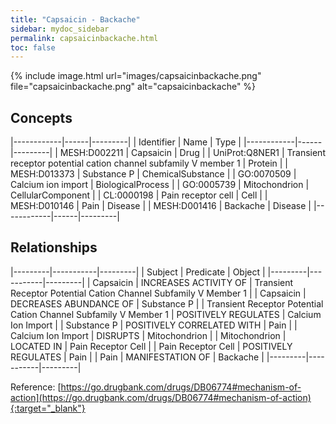 ```yaml
---
title: "Capsaicin - Backache"
sidebar: mydoc_sidebar
permalink: capsaicinbackache.html
toc: false 
---
```


{% include image.html url="images/capsaicinbackache.png" file="capsaicinbackache.png" alt="capsaicinbackache" %}

## Concepts

|------------|------|---------|
| Identifier | Name | Type    |
|------------|------|---------|
| MESH:D002211 | Capsaicin | Drug |
| UniProt:Q8NER1 | Transient receptor potential cation channel subfamily V member 1 | Protein |
| MESH:D013373 | Substance P | ChemicalSubstance |
| GO:0070509 | Calcium ion import | BiologicalProcess |
| GO:0005739 | Mitochondrion | CellularComponent |
| CL:0000198 | Pain receptor cell | Cell |
| MESH:D010146 | Pain | Disease |
| MESH:D001416 | Backache | Disease |
|------------|------|---------|

## Relationships

|---------|-----------|---------|
| Subject | Predicate | Object  |
|---------|-----------|---------|
| Capsaicin | INCREASES ACTIVITY OF | Transient Receptor Potential Cation Channel Subfamily V Member 1 |
| Capsaicin | DECREASES ABUNDANCE OF | Substance P |
| Transient Receptor Potential Cation Channel Subfamily V Member 1 | POSITIVELY REGULATES | Calcium Ion Import |
| Substance P | POSITIVELY CORRELATED WITH | Pain |
| Calcium Ion Import | DISRUPTS | Mitochondrion |
| Mitochondrion | LOCATED IN | Pain Receptor Cell |
| Pain Receptor Cell | POSITIVELY REGULATES | Pain |
| Pain | MANIFESTATION OF | Backache |
|---------|-----------|---------|

Reference: [https://go.drugbank.com/drugs/DB06774#mechanism-of-action](https://go.drugbank.com/drugs/DB06774#mechanism-of-action){:target="_blank"}